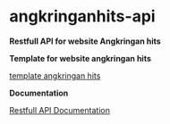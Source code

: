 # angkringanhits-api

**Restfull API for website Angkringan hits**

**Template for website angkringan hits**

[template angkringan hits](https://github.com/Safrudin244342/Angkringan-Hits)

**Documentation**

[Restfull API Documentation](https://web.postman.co/collections/12502474-b503d547-b6dd-462b-a821-fa008dc417cc?version=latest&workspace=f7a4a8ea-0d53-4b76-8759-b6ab9cca17e1)
